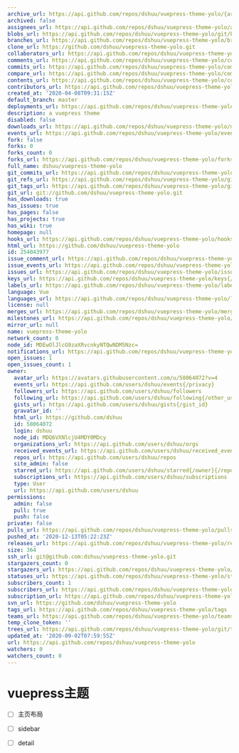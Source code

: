 ```yaml
---
archive_url: https://api.github.com/repos/dshuu/vuepress-theme-yolo/{archive_format}{/ref}
archived: false
assignees_url: https://api.github.com/repos/dshuu/vuepress-theme-yolo/assignees{/user}
blobs_url: https://api.github.com/repos/dshuu/vuepress-theme-yolo/git/blobs{/sha}
branches_url: https://api.github.com/repos/dshuu/vuepress-theme-yolo/branches{/branch}
clone_url: https://github.com/dshuu/vuepress-theme-yolo.git
collaborators_url: https://api.github.com/repos/dshuu/vuepress-theme-yolo/collaborators{/collaborator}
comments_url: https://api.github.com/repos/dshuu/vuepress-theme-yolo/comments{/number}
commits_url: https://api.github.com/repos/dshuu/vuepress-theme-yolo/commits{/sha}
compare_url: https://api.github.com/repos/dshuu/vuepress-theme-yolo/compare/{base}...{head}
contents_url: https://api.github.com/repos/dshuu/vuepress-theme-yolo/contents/{+path}
contributors_url: https://api.github.com/repos/dshuu/vuepress-theme-yolo/contributors
created_at: '2020-04-08T09:31:15Z'
default_branch: master
deployments_url: https://api.github.com/repos/dshuu/vuepress-theme-yolo/deployments
description: a vuepress theme
disabled: false
downloads_url: https://api.github.com/repos/dshuu/vuepress-theme-yolo/downloads
events_url: https://api.github.com/repos/dshuu/vuepress-theme-yolo/events
fork: false
forks: 0
forks_count: 0
forks_url: https://api.github.com/repos/dshuu/vuepress-theme-yolo/forks
full_name: dshuu/vuepress-theme-yolo
git_commits_url: https://api.github.com/repos/dshuu/vuepress-theme-yolo/git/commits{/sha}
git_refs_url: https://api.github.com/repos/dshuu/vuepress-theme-yolo/git/refs{/sha}
git_tags_url: https://api.github.com/repos/dshuu/vuepress-theme-yolo/git/tags{/sha}
git_url: git://github.com/dshuu/vuepress-theme-yolo.git
has_downloads: true
has_issues: true
has_pages: false
has_projects: true
has_wiki: true
homepage: null
hooks_url: https://api.github.com/repos/dshuu/vuepress-theme-yolo/hooks
html_url: https://github.com/dshuu/vuepress-theme-yolo
id: 254043977
issue_comment_url: https://api.github.com/repos/dshuu/vuepress-theme-yolo/issues/comments{/number}
issue_events_url: https://api.github.com/repos/dshuu/vuepress-theme-yolo/issues/events{/number}
issues_url: https://api.github.com/repos/dshuu/vuepress-theme-yolo/issues{/number}
keys_url: https://api.github.com/repos/dshuu/vuepress-theme-yolo/keys{/key_id}
labels_url: https://api.github.com/repos/dshuu/vuepress-theme-yolo/labels{/name}
language: Vue
languages_url: https://api.github.com/repos/dshuu/vuepress-theme-yolo/languages
license: null
merges_url: https://api.github.com/repos/dshuu/vuepress-theme-yolo/merges
milestones_url: https://api.github.com/repos/dshuu/vuepress-theme-yolo/milestones{/number}
mirror_url: null
name: vuepress-theme-yolo
network_count: 0
node_id: MDEwOlJlcG9zaXRvcnkyNTQwNDM5Nzc=
notifications_url: https://api.github.com/repos/dshuu/vuepress-theme-yolo/notifications{?since,all,participating}
open_issues: 1
open_issues_count: 1
owner:
  avatar_url: https://avatars.githubusercontent.com/u/58064072?v=4
  events_url: https://api.github.com/users/dshuu/events{/privacy}
  followers_url: https://api.github.com/users/dshuu/followers
  following_url: https://api.github.com/users/dshuu/following{/other_user}
  gists_url: https://api.github.com/users/dshuu/gists{/gist_id}
  gravatar_id: ''
  html_url: https://github.com/dshuu
  id: 58064072
  login: dshuu
  node_id: MDQ6VXNlcjU4MDY0MDcy
  organizations_url: https://api.github.com/users/dshuu/orgs
  received_events_url: https://api.github.com/users/dshuu/received_events
  repos_url: https://api.github.com/users/dshuu/repos
  site_admin: false
  starred_url: https://api.github.com/users/dshuu/starred{/owner}{/repo}
  subscriptions_url: https://api.github.com/users/dshuu/subscriptions
  type: User
  url: https://api.github.com/users/dshuu
permissions:
  admin: false
  pull: true
  push: false
private: false
pulls_url: https://api.github.com/repos/dshuu/vuepress-theme-yolo/pulls{/number}
pushed_at: '2020-12-13T05:22:23Z'
releases_url: https://api.github.com/repos/dshuu/vuepress-theme-yolo/releases{/id}
size: 364
ssh_url: git@github.com:dshuu/vuepress-theme-yolo.git
stargazers_count: 0
stargazers_url: https://api.github.com/repos/dshuu/vuepress-theme-yolo/stargazers
statuses_url: https://api.github.com/repos/dshuu/vuepress-theme-yolo/statuses/{sha}
subscribers_count: 1
subscribers_url: https://api.github.com/repos/dshuu/vuepress-theme-yolo/subscribers
subscription_url: https://api.github.com/repos/dshuu/vuepress-theme-yolo/subscription
svn_url: https://github.com/dshuu/vuepress-theme-yolo
tags_url: https://api.github.com/repos/dshuu/vuepress-theme-yolo/tags
teams_url: https://api.github.com/repos/dshuu/vuepress-theme-yolo/teams
temp_clone_token: ''
trees_url: https://api.github.com/repos/dshuu/vuepress-theme-yolo/git/trees{/sha}
updated_at: '2020-09-02T07:59:55Z'
url: https://api.github.com/repos/dshuu/vuepress-theme-yolo
watchers: 0
watchers_count: 0
---
```


# vuepress主题

  - [ ] 主页布局
  - [ ] sidebar
  - [ ] detail


